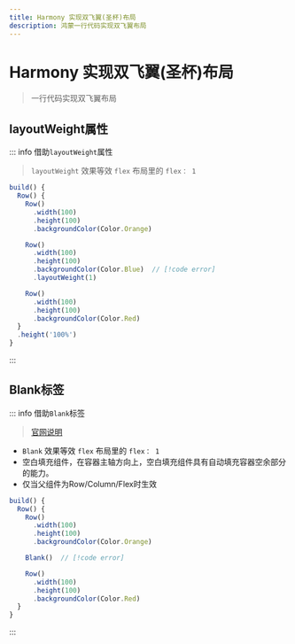 ```yaml
---
title: Harmony 实现双飞翼(圣杯)布局
description: 鸿蒙一行代码实现双飞翼布局
---
```


# Harmony 实现双飞翼(圣杯)布局
> 一行代码实现双飞翼布局

## layoutWeight属性
::: info 借助`layoutWeight`属性
>  `layoutWeight` 效果等效 `flex` 布局里的 `flex： 1`
```js
build() {
  Row() {
    Row()
      .width(100)
      .height(100)
      .backgroundColor(Color.Orange)

    Row()
      .width(100)
      .height(100)
      .backgroundColor(Color.Blue)  // [!code error]
      .layoutWeight(1)

    Row()
      .width(100)
      .height(100)
      .backgroundColor(Color.Red)
  }
  .height('100%')
}
```
:::

## Blank标签
::: info 借助`Blank`标签
> [官网说明](https://developer.huawei.com/consumer/cn/doc/harmonyos-references-V2/ts-basic-components-blank-0000001428061724-V2)
- `Blank` 效果等效 `flex` 布局里的 `flex： 1`
- 空白填充组件，在容器主轴方向上，空白填充组件具有自动填充容器空余部分的能力。
- 仅当父组件为Row/Column/Flex时生效
```js
build() {
  Row() {
    Row()
      .width(100)
      .height(100)
      .backgroundColor(Color.Orange)

    Blank()  // [!code error]

    Row()
      .width(100)
      .height(100)
      .backgroundColor(Color.Red)
  }
}
```
:::